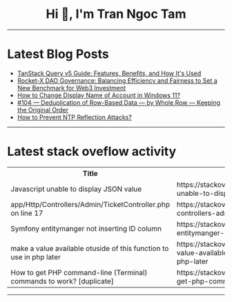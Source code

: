 <h1 align="center">Hi 👋, I'm Tran Ngoc Tam</h1>

---

# Latest Blog Posts 
<!-- BLOG-POST-LIST:START -->
- [TanStack Query v5 Guide: Features, Benefits, and How It&#39;s Used](https://dev.to/inam003/tanstack-query-v5-guide-features-benefits-and-how-its-used-36nk)
- [Rocket-X DAO Governance: Balancing Efficiency and Fairness to Set a New Benchmark for Web3 Investment](https://dev.to/rocket_x/rocket-x-dao-governance-balancing-efficiency-and-fairness-to-set-a-new-benchmark-for-web3-464g)
- [How to Change Display Name of Account in Windows 11?](https://dev.to/win11verse/how-to-change-display-name-of-account-in-windows-11-29m3)
- [#104 — Deduplication of Row-Based Data — by Whole Row — Keeping the Original Order](https://dev.to/judith677/104-deduplication-of-row-based-data-by-whole-row-keeping-the-original-order-2bpe)
- [How to Prevent NTP Reflection Attacks?](https://dev.to/adityabhuyan/how-to-prevent-ntp-reflection-attacks-5f33)
<!-- BLOG-POST-LIST:END -->

---

# Latest stack oveflow activity
<table>
  <tr><th>Title</th><th>Link</th></tr>
  <!-- STACKOVERFLOW:START --><tr><td>Javascript unable to display JSON value</td><td>https://stackoverflow.com/questions/79225301/javascript-unable-to-display-json-value</td></tr><tr><td>app/Http/Controllers/Admin/TicketController.php on line 17</td><td>https://stackoverflow.com/questions/79225249/app-http-controllers-admin-ticketcontroller-php-on-line-17</td></tr><tr><td>Symfony entitymanger not inserting ID column</td><td>https://stackoverflow.com/questions/79225204/symfony-entitymanger-not-inserting-id-column</td></tr><tr><td>make a value available otuside of this function to use in php later</td><td>https://stackoverflow.com/questions/79225058/make-a-value-available-otuside-of-this-function-to-use-in-php-later</td></tr><tr><td>How to get PHP command-line &lpar;Terminal&rpar; commands to work? [duplicate]</td><td>https://stackoverflow.com/questions/79224954/how-to-get-php-command-line-terminal-commands-to-work</td></tr><!-- STACKOVERFLOW:END -->
</table>

---


